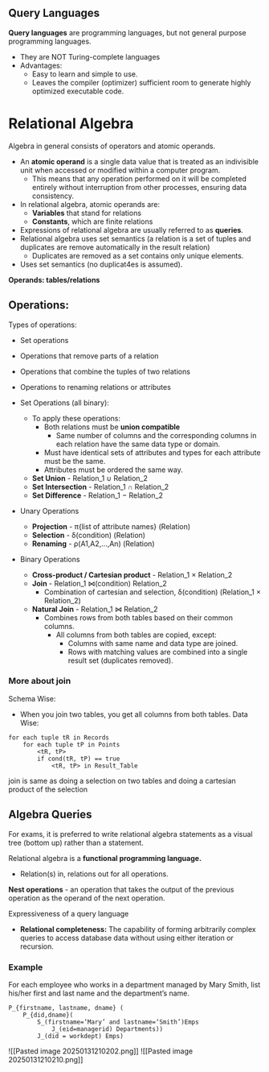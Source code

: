 ## Query Languages
**Query languages** are programming languages, but not general purpose programming languages.
* They are NOT Turing-complete languages
* Advantages:
	* Easy to learn and simple to use.
	* Leaves the compiler (optimizer) sufficient room to generate highly optimized executable code.
# Relational Algebra
Algebra in general consists of operators and atomic operands.
* An **atomic operand** is a single data value that is treated as an indivisible unit when accessed or modified within a computer program. 
	* This means that any operation performed on it will be completed entirely without interruption from other processes, ensuring data consistency.
* In relational algebra, atomic operands are:
	* **Variables** that stand for relations
	* **Constants**, which are finite relations
* Expressions of relational algebra are usually referred to as **queries**.
* Relational algebra uses set semantics (a relation is a set of tuples and duplicates are remove automatically in the result relation)
	* Duplicates are removed as a set contains only unique elements.
* Uses set semantics (no duplicat4es is assumed).

**Operands: tables/relations**
## Operations:
Types of operations:
* Set operations
* Operations that remove parts of a relation
* Operations that combine the tuples of two relations
* Operations to renaming relations or attributes

* Set Operations (all binary):
	* To apply these operations:
		* Both relations must be **union compatible**
			* Same number of columns and the corresponding columns in each relation have the same data type or domain.
		* Must have identical sets of attributes and types for each attribute must be the same.
		* Attributes must be ordered the same way.
	* **Set Union** - Relation_1 ∪ Relation_2 
	* **Set Intersection** - Relation_1 ∩ Relation_2 
	* **Set Difference** - Relation_1 − Relation_2
* Unary Operations
	* **Projection** - π{list of attribute names} (Relation)
	* **Selection** - δ(condition) (Relation)
	* **Renaming** - ρ(A1,A2,...,An) (Relation)
* Binary Operations
	* **Cross-product / Cartesian product** - Relation_1 × Relation_2
	* **Join** - Relation_1 ︎⋈(condition) Relation_2 
		* Combination of cartesian and selection, δ(condition) (Relation_1 × Relation_2)
	* **Natural Join** - Relation_1 ︎︎⋈ Relation_2
		* Combines rows from both tables based on their common columns.
			* All columns from both tables are copied, except:
				* Columns with same name and data type are joined.
				* Rows with matching values are combined into a single result set (duplicates removed).
### More about join
Schema Wise:
* When you join two tables, you get all columns from both tables.
Data Wise:
```
for each tuple tR in Records
	for each tuple tP in Points
		<tR, tP>
		if cond(tR, tP) == true
			<tR, tP> in Result_Table

```
join is same as doing a selection on two tables and doing a cartesian product of the selection
## Algebra Queries
For exams, it is preferred to write relational algebra statements as a visual tree (bottom up) rather than a statement.

Relational algebra is a **functional programming language.**
* Relation(s) in, relations out for all operations.

**Nest operations** - an operation that takes the output of the previous operation as the operand of the next operation.

Expressiveness of a query language
- **Relational completeness:** The capability of forming arbitrarily complex queries to access database data without using either iteration or recursion.

### Example
For each employee who works in a department managed by Mary Smith, list his/her first and last name and the department’s name. 
```
P_{firstname, lastname, dname} (  
	P_{did,dname}(     
		S_(firstname=‘Mary’ and lastname=‘Smith’)Emps    
			J_(eid=managerid) Departments))
		J_(did = workdept) Emps)
```
![[Pasted image 20250131210202.png]]
![[Pasted image 20250131210210.png]]